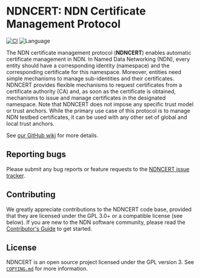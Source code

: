 # NDNCERT: NDN Certificate Management Protocol

[![CI](https://github.com/named-data/ndncert/actions/workflows/ci.yml/badge.svg)](https://github.com/named-data/ndncert/actions/workflows/ci.yml)
![Language](https://img.shields.io/badge/C%2B%2B-14-blue)

The NDN certificate management protocol (**NDNCERT**) enables automatic certificate management
in NDN. In Named Data Networking (NDN), every entity should have a corresponding identity
(namespace) and the corresponding certificate for this namespace. Moreover, entities need simple
mechanisms to manage sub-identities and their certificates. NDNCERT provides flexible mechanisms
to request certificates from a certificate authority (CA) and, as soon as the certificate is
obtained, mechanisms to issue and manage certificates in the designated namespace. Note that
NDNCERT does not impose any specific trust model or trust anchors. While the primary use case of
this protocol is to manage NDN testbed certificates, it can be used with any other set of global
and local trust anchors.

See [our GitHub wiki](https://github.com/named-data/ndncert/wiki) for more details.

## Reporting bugs

Please submit any bug reports or feature requests to the
[NDNCERT issue tracker](https://redmine.named-data.net/projects/ndncert/issues).

## Contributing

We greatly appreciate contributions to the NDNCERT code base, provided that they are
licensed under the GPL 3.0+ or a compatible license (see below).
If you are new to the NDN software community, please read the
[Contributor's Guide](https://github.com/named-data/.github/blob/master/CONTRIBUTING.md)
to get started.

## License

NDNCERT is an open source project licensed under the GPL version 3.
See [`COPYING.md`](COPYING.md) for more information.
